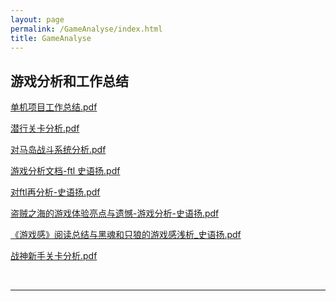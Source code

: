```yaml
---
layout: page
permalink: /GameAnalyse/index.html
title: GameAnalyse
---
```


## 游戏分析和工作总结

[单机项目工作总结.pdf](https://github.com/ice-amber/ice-amber.github.io/files/12712760/default.pdf)

[潜行关卡分析.pdf](https://github.com/ice-amber/ice-amber.github.io/files/12712440/default.pdf)

[对马岛战斗系统分析.pdf](https://github.com/ice-amber/ice-amber.github.io/files/12712450/default.pdf)

[游戏分析文档-ftl 史语扬.pdf](https://github.com/ice-amber/ice-amber.github.io/files/12712453/-ftl.pdf)

[对ftl再分析-史语扬.pdf](https://github.com/ice-amber/ice-amber.github.io/files/12712461/ftl.-.pdf)

[盗贼之海的游戏体验亮点与遗憾-游戏分析-史语扬.pdf](https://github.com/ice-amber/ice-amber.github.io/files/12712460/-.-.pdf)

[《游戏感》阅读总结与黑魂和只狼的游戏感浅析_史语扬.pdf](https://github.com/ice-amber/ice-amber.github.io/files/12712456/_.pdf)

[战神新手关卡分析.pdf](https://github.com/ice-amber/ice-amber.github.io/files/12712454/default.pdf)




  <br>

---
  <br>
